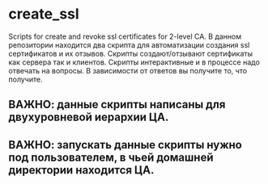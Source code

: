 # create_ssl
Scripts for create and revoke ssl certificates for 2-level CA.
В данном репозитории находится два скрипта для автоматизации создания ssl сертификатов и их отзывов. Скрипты создают/отзывают сертификаты как сервера так и клиентов. Скрипты интерактивные и в процессе надо отвечать на вопросы. В зависимости от ответов вы получите то, что получите. 
## ВАЖНО: данные скрипты написаны для двухуровневой иерархии ЦА. 
## ВАЖНО: запускать данные скрипты нужно под пользователем, в чьей домашней директории находится ЦА.
